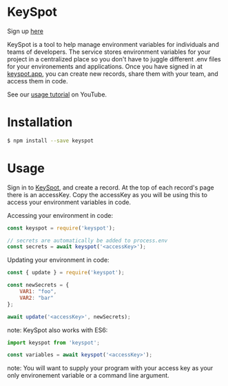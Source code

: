 # KeySpot
Sign up [here](https://keyspot.app)

KeySpot is a tool to help manage environment variables for individuals and teams of developers. The service stores environment variables for your project in a centralized place so you don't have to juggle different .env files for your environements and applications. Once you have signed in at [keyspot.app](https://keyspot.app), you can create new records, share them with your team, and access them in code.

See our [usage tutorial]() on YouTube.

# Installation

```bash
$ npm install --save keyspot
```

# Usage

Sign in to [KeySpot](https://keyspot.app), and create a record. At the top of each record's page there is an accessKey. Copy the accessKey as you will be using this to access your environment variables in code.

Accessing your environment in code:
```javascript
const keyspot = require('keyspot');

// secrets are automatically be added to process.env
const secrets = await keyspot('<accessKey>');
```

Updating your environment in code:
```javascript
const { update } = require('keyspot');

const newSecrets = {
    VAR1: "foo",
    VAR2: "bar"
};

await update('<accessKey>', newSecrets);

```

note: KeySpot also works with ES6:
```javascript
import keyspot from 'keyspot';

const variables = await keyspot('<accessKey>');
```

note: You will want to supply your program with your access key as your only environement variable or a command line argument.

